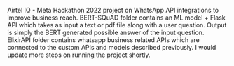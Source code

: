 Airtel IQ - Meta Hackathon 2022 project on WhatsApp API integrations to improve business reach.
BERT-SQuAD folder contains an ML model + Flask API which takes as input a text or pdf file along with a user question. Output is simply the BERT generated possible answer of the input question.
ElixirAPI folder contains whatsapp business related APIs which are connected to the custom APIs and models described previously.
I would update more steps on running the project shortly. 
